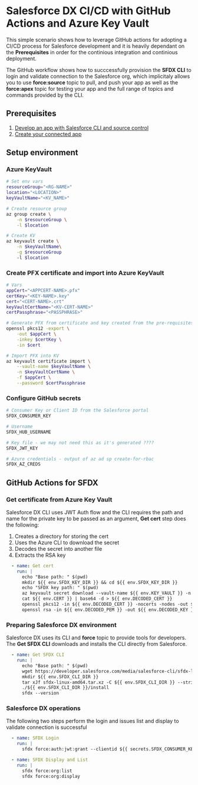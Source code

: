 # Salesforce DX CI/CD with GitHub Actions and Azure Key Vault

This simple scenario shows how to leverage GitHub actions for adopting a CI/CD process for Salesforce development and it is heavily dependant on the **Prerequisites** in order for the continious integration and continious deployment. 

The GitHub workflow shows how to succcessfully provision the **SFDX CLI** to login and validate connection to the Salesforce org, which implicitaly allows you to use **force:source** topic to pull, and push your app as well as the **force:apex** topic for testing your app and the full range of topics and commands provided by the CLI.

## Prerequisites

1. [Develop an app with Salesforce CLI and source control](https://trailhead.salesforce.com/content/learn/projects/develop-app-with-salesforce-cli-and-source-control)
2. [Create your connected app](https://trailhead.salesforce.com/content/learn/modules/sfdx_travis_ci/sfdx_travis_ci_connected_app?trail_id=sfdx_get_started)

## Setup environment

### Azure KeyVault

```bash
# Set env vars
resourceGroup="<RG-NAME>"
location="<LOCATION>"
keyVaultName="<KV_NAME>"

# Create resource group
az group create \
    -n $resourceGroup \
    -l $location

# Create KV
az keyvault create \
    -n $keyVaultName\
    -g $resourceGroup
    -l $location
```

### Create PFX certificate and import into Azure KeyVault

```bash
# Vars
appCert="<APPCERT-NAME>.pfx"
certKey="<KEY-NAME>.key"
cert="<CERT-NAME>.crt"
keyVaultCertName="<KV-CERT-NAME>"
certPassphrase="<PASSPHRASE>"

# Generate PFX from certificate and key created from the pre-requisites
openssl pkcs12 -export \
    -out $appCert \
    -inkey $certKey \
    -in $cert

# Import PFX into KV
az keyvault certificate import \
    --vault-name $keyVaultName \
    -n $keyVaultCertName \
    -f $appCert \
    --password $certPassphrase
```

### Configure GitHub secrets

```bash
# Consumer Key or Client ID from the Salesforce portal 
SFDX_CONSUMER_KEY

# Username
SFDX_HUB_USERNAME

# Key file - we may not need this as it's generated ????
SFDX_JWT_KEY

# Azure credentials - output of az ad sp create-for-rbac 
SFDX_AZ_CREDS
```

## GitHub Actions for SFDX

### Get certificate from Azure Key Vault

Salesforce DX CLI uses JWT Auth flow and the CLI requires the path and name for the private key to be passed as an argument, **Get cert** step does the following:

1. Creates a directory for storing the cert
2. Uses the Azure CLI to download the secret
3. Decodes the secret into another file
4. Extracts the RSA key

```yaml
  - name: Get cert
    run: |
      echo "Base path: " $(pwd)
      mkdir ${{ env.SFDX_KEY_DIR }} && cd ${{ env.SFDX_KEY_DIR }}
      echo "SFDX key path: " $(pwd)
      az keyvault secret download --vault-name ${{ env.KEY_VAULT }} -n ${{ env.KV_CERT }} -f ${{ env.CERT }}
      cat ${{ env.CERT }} | base64 -d > ${{ env.DECODED_CERT }}
      openssl pkcs12 -in ${{ env.DECODED_CERT }} -nocerts -nodes -out ${{ env.DECODED_PEM }} -passin pass:
      openssl rsa -in ${{ env.DECODED_PEM }} -out ${{ env.DECODED_KEY }}
```

### Preparing Salesforce DX environment

Salesforce DX uses its CLI and **force** topic to provide tools for developers. The **Get SFDX CLI** downloads and installs the CLI directly from Salesforce.

```yaml
  - name: Get SFDX CLI
    run: |
      echo "Base path: " $(pwd)
      wget https://developer.salesforce.com/media/salesforce-cli/sfdx-linux-amd64.tar.xz
      mkdir ${{ env.SFDX_CLI_DIR }}
      tar xJf sfdx-linux-amd64.tar.xz -C ${{ env.SFDX_CLI_DIR }} --strip-components 1
      ./${{ env.SFDX_CLI_DIR }}/install
      sfdx --version
```

### Salesforce DX operations

The following two steps perform the login and issues list and display to validate connection is successful

```yaml
  - name: SFDX Login
    run: |
      sfdx force:auth:jwt:grant --clientid ${{ secrets.SFDX_CONSUMER_KEY }} --jwtkeyfile ${{ env.SFDX_KEY_DIR }}/${{ env.DECODED_KEY }} --username ${{ secrets.SFDX_HUB_USERNAME }} --setdefaultdevhubusername

  - name: SFDX Display and List
    run: |
      sfdx force:org:list
      sfdx force:org:display
```
